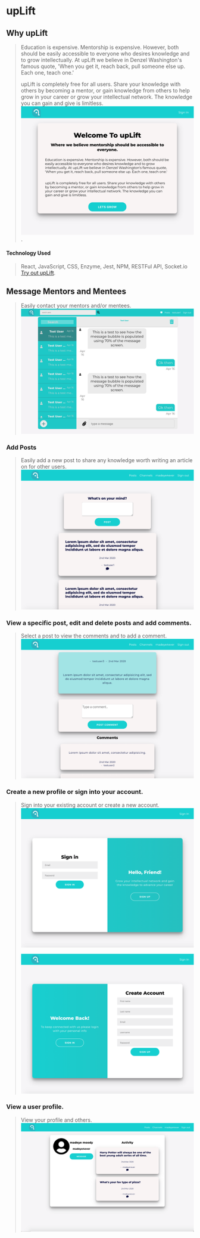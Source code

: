 # upLift

## Why upLift

> Education is expensive. Mentorship is expensive. However, both should be easily accessible to everyone who desires knowledge and to grow intellectually.
> At upLift we believe in Denzel Washington's famous quote, 'When you get it, reach back, pull someone else up. Each one, teach one.'
>
> upLift is completely free for all users. Share your knowledge with others by becoming a mentor, or gain knowledge
> from others to help grow in your career or grow your intellectual network.
> The knowledge you can gain and give is limitless.
> ![upLift Landing screen](upLift-Landing.png "Link to upLift landing").

#### Technology Used

> React, JavaScript, CSS, Enzyme, Jest, NPM, RESTFul API, Socket.io
> [Try out upLift](https://secretstash-app.now.sh/home "Link to upLift homescreen").

## Message Mentors and Mentees

> Easily contact your mentors and/or mentees.
> ![upLift Messages screen](upLiftMessageScreenshot.png "upLift Messages screenshot")

### Add Posts

> Easily add a new post to share any knowledge worth writing an article on for other users.
> ![upLift Add Post screen](upLift-Posts.png "upLift Add Post screenshot")

### View a specific post, edit and delete posts and add comments.

> Select a post to view the comments and to add a comment.
> ![upLift Post screen](upLift-Post.png "upLift Post screenshot")

### Create a new profile or sign into your account.

> Sign into your existing account or create a new account.
> ![upLift SignIn screen](upLift-signIn.png "upLift sign In screenshot")
>
> ![upLift SignUp screen](upLift-SignUp.png "upLift sign Up screenshot")

### View a user profile.

> View your profile and others.
> ![upLift user profile screen](upLift-profile.png "upLift user profile screenshot")

<!-- ### Edit Posts

> Edit your posts with ease.
> ![Secret Stash Edit Recipe Screen](src/SecretStash-Edit-Recipe.png "Secret Stash Edit Recipe screenshot") -->
